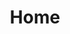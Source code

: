 ---
layout: BlogHome
title: Home
home: true
heroText: 🥁Crashcourse
heroFullScreen: true
bgImage: https://github.com/chanhi2000/chanhi2000/raw/main/imgs/coderman.gif
heroImage: https://avatars.githubusercontent.com/u/6296241?v=4
projects:
  - name: Home
    link: https://chanhi2000.github.io
    icon: fas fa-wind
  - name: CLI
    link: /cli/
    icon: iconfont icon-shell
  - name: Swift
    link: /swift/
    icon: fa-brands fa-swift
  - name: Java / Kotlin / Spring
    link: /java/
    icon: fa-brands fa-java
  - name: Javascript / Typescript
    link: /js/
    icon: fa-brands fa-js
  - name: Python
    link: /python/
    icon: fa-brands fa-python
  - name: Rust
    link: /rust/
    icon: fa-brands fa-rust
  - name: Cpp
    link: /cpp/
    icon: fas fa-dice-two
  - name: Ruby
    link: /ruby/
    icon: fas fa-gem
  - name: Haskell
    link: /haskell/
    icon: fas fa-lambda
  - name: DevOps
    link: /devops/
    icon: fas fa-cubes-stacked
  - name: Misc.
    link: /misc/
    icon: fas fa-object-group
footerHtml: true
footer: <i>v__VERSION__</i><br/><br/>MIT Licensed<br/>Copyright © 2023-present <a target="_blank" href="https://github.com/chanhi2000">Chan Hee Lee</a>
---